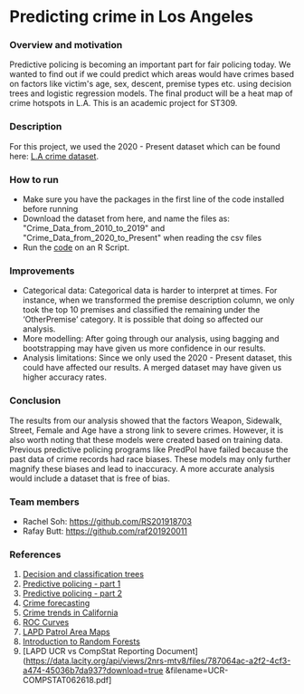 # Predicting crime in Los Angeles

### Overview and motivation
Predictive policing is becoming an important part for fair policing today. We wanted to find out if we could predict which areas would have crimes based on factors like victim's age, sex, descent, premise types etc. using decision trees and logistic regression models. The final product will be a heat map of crime hotspots in L.A. This is an academic project for ST309.

### Description
For this project, we used the 2020 - Present dataset which can be found here: [L.A crime dataset](https://www.google.com/url?q=https://www.kaggle.com/sumaiaparveenshupti/los-angeles-crime-data-20102020&sa=D&source=docs&ust=1643133381116420&usg=AOvVaw0W60bzck7ApMThjB2a5D1W). 

### How to run
- Make sure you have the packages in the first line of the code installed before running
- Download the dataset from here, and name the files as: "Crime_Data_from_2010_to_2019" and "Crime_Data_from_2020_to_Present" when reading the csv files
- Run the [code](https://github.com/RS201918703/ST309-R-Project/blob/main/Full%20Code.R) on an R Script.

### Improvements
- Categorical data: Categorical data is harder to interpret at times. For instance, when we transformed the premise description column, we only took the top 10 premises and classified the remaining under the ‘OtherPremise’ category. It is possible that doing so affected our analysis.
- More modelling: After going through our analysis, using bagging and bootstrapping may have given us more confidence in our results.
- Analysis limitations: Since we only used the 2020 - Present dataset, this could have affected our results. A merged dataset may have given us higher accuracy rates.

### Conclusion
The results from our analysis showed that the factors Weapon, Sidewalk, Street, Female and Age have a strong link to severe crimes. However, it is also worth noting that these models were created based on training data. Previous predictive policing programs like PredPol have failed because the past data of crime records had race biases. These models may only further magnify these biases and lead to inaccuracy. A more accurate analysis would include a dataset that is free of bias.

### Team members
- Rachel Soh: https://github.com/RS201918703
- Rafay Butt: https://github.com/raf201920011

### References
1. [Decision and classification trees](https://www.datacamp.com/community/tutorials/decision-trees-R)
2. [Predictive policing - part 1](https://www.liberties.eu/en/stories/predictive-policing/43679)
3. [Predictive policing - part 2](https://www.rand.org/content/dam/rand/pubs/research_briefs/RB9700/RB9735/RAND_RB9735.pdf)
4. [Crime forecasting](https://vciba.springeropen.com/articles/10.1186/s42492-021-00075-z#:~:text=Crime%20forecasting%20refers%20to%20the,record%20some%20unusual%20illegal%20activity.)
5. [Crime trends in California](https://www.ppic.org/publication/crime-trends-in-california/)
6. [ROC Curves](https://www.displayr.com/what-is-a-roc-curve-how-to-interpret-it/)
7. [LAPD Patrol Area Maps](https://www.qsl.net/n6uru/lapd-maps.htm)
8. [Introduction to Random Forests](https://towardsdatascience.com/random-forest-3a55c3aca46d)
9. [LAPD UCR vs CompStat Reporting Document](https://data.lacity.org/api/views/2nrs-mtv8/files/787064ac-a2f2-4cf3-a474-45036b7da937?download=true
&filename=UCR-COMPSTAT062618.pdf]
